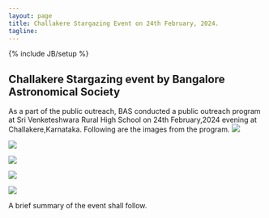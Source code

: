 ```yaml
---
layout: page
title: Challakere Stargazing Event on 24th February, 2024.
tagline:
---
```


{% include JB/setup %}

## Challakere Stargazing event by Bangalore Astronomical Society
As a part of the public outreach, BAS conducted a public outreach program at Sri Venketeshwara Rural High School on 24th February,2024 evening at Challakere,Karnataka.
Following are the images from the program. 
![](../assets/images/Challakere_20240224/name_board.jpg)

![](../assets/images/Challakere_20240224/kids_1.jpg)

![](../assets/images/Challakere_20240224/kids_2.jpg)

![](../assets/images/Challakere_20240224/kids_teacher.jpg)

![](../assets/images/Challakere_20240224/kids_teacher_1.jpg)

A brief summary of the event shall follow.


